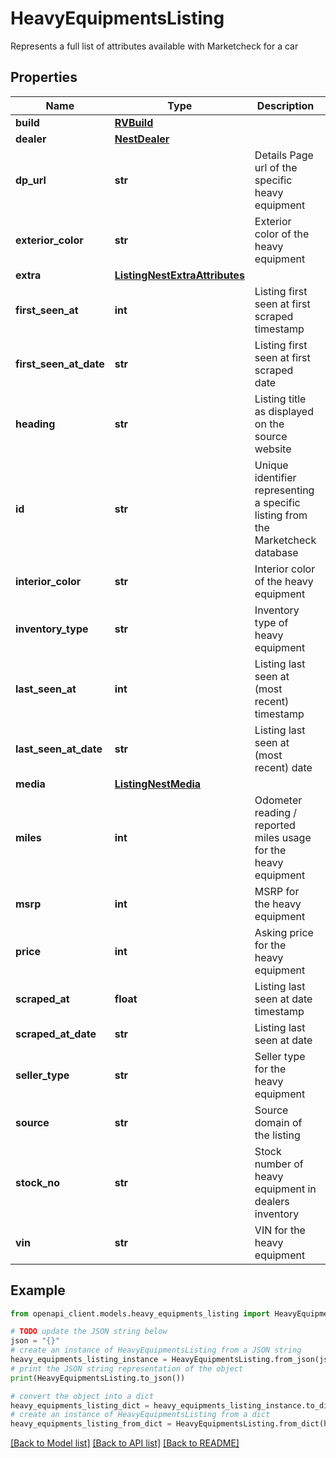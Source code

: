 # HeavyEquipmentsListing

Represents a full list of attributes available with Marketcheck for a car

## Properties

Name | Type | Description | Notes
------------ | ------------- | ------------- | -------------
**build** | [**RVBuild**](RVBuild.md) |  | [optional] 
**dealer** | [**NestDealer**](NestDealer.md) |  | [optional] 
**dp_url** | **str** | Details Page url of the specific heavy equipment | [optional] 
**exterior_color** | **str** | Exterior color of the heavy equipment | [optional] 
**extra** | [**ListingNestExtraAttributes**](ListingNestExtraAttributes.md) |  | [optional] 
**first_seen_at** | **int** | Listing first seen at first scraped timestamp | [optional] 
**first_seen_at_date** | **str** | Listing first seen at first scraped date | [optional] 
**heading** | **str** | Listing title as displayed on the source website | [optional] 
**id** | **str** | Unique identifier representing a specific listing from the Marketcheck database | [optional] 
**interior_color** | **str** | Interior color of the heavy equipment | [optional] 
**inventory_type** | **str** | Inventory type of heavy equipment | [optional] 
**last_seen_at** | **int** | Listing last seen at (most recent) timestamp | [optional] 
**last_seen_at_date** | **str** | Listing last seen at (most recent) date | [optional] 
**media** | [**ListingNestMedia**](ListingNestMedia.md) |  | [optional] 
**miles** | **int** | Odometer reading / reported miles usage for the heavy equipment | [optional] 
**msrp** | **int** | MSRP for the heavy equipment | [optional] 
**price** | **int** | Asking price for the heavy equipment | [optional] 
**scraped_at** | **float** | Listing last seen at date timestamp | [optional] 
**scraped_at_date** | **str** | Listing last seen at date | [optional] 
**seller_type** | **str** | Seller type for the heavy equipment | [optional] 
**source** | **str** | Source domain of the listing | [optional] 
**stock_no** | **str** | Stock number of heavy equipment in dealers inventory | [optional] 
**vin** | **str** | VIN for the heavy equipment | [optional] 

## Example

```python
from openapi_client.models.heavy_equipments_listing import HeavyEquipmentsListing

# TODO update the JSON string below
json = "{}"
# create an instance of HeavyEquipmentsListing from a JSON string
heavy_equipments_listing_instance = HeavyEquipmentsListing.from_json(json)
# print the JSON string representation of the object
print(HeavyEquipmentsListing.to_json())

# convert the object into a dict
heavy_equipments_listing_dict = heavy_equipments_listing_instance.to_dict()
# create an instance of HeavyEquipmentsListing from a dict
heavy_equipments_listing_from_dict = HeavyEquipmentsListing.from_dict(heavy_equipments_listing_dict)
```
[[Back to Model list]](../README.md#documentation-for-models) [[Back to API list]](../README.md#documentation-for-api-endpoints) [[Back to README]](../README.md)


